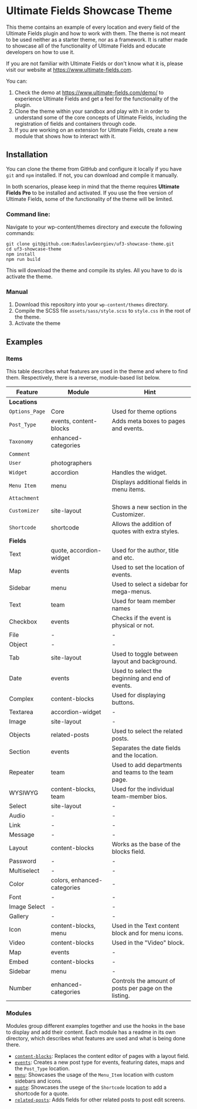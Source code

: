 # Ultimate Fields Showcase Theme

This theme contains an example of every location and every field of the Ultimate Fields plugin and how to work with them. The theme is not meant to be used neither as a starter theme, nor as a framework. It is rather made to showcase all of the functionality of Ultimate Fields and educate developers on how to use it.

If you are not familiar with Ultimate Fields or don't know what it is, please visit our website at https://www.ultimate-fields.com.

You can:
1. Check the demo at https://www.ultimate-fields.com/demo/ to experience Ultimate Fields and get a feel for the functionality of the plugin.
2. Clone the theme within your sandbox and play with it in order to understand some of the core concepts of Ultimate Fields, including the registration of fields and containers through code.
3. If you are working on an extension for Ultimate Fields, create a new module that shows how to interact with it.

## Installation
You can clone the theme from GitHub and configure it locally if you have `git` and `npm` installed. If not, you can download and compile it manually.

In both scenarios, please keep in mind that the theme requires __Ultimate Fields Pro__ to be installed and activated. If you use the free version of Ultimate Fields, some of the functionality of the theme will be limited.

### Command line:
Navigate to your wp-content/themes directory and execute the following commands:
```shell
git clone git@github.com:RadoslavGeorgiev/uf3-showcase-theme.git
cd uf3-showcase-theme
npm install
npm run build
```

This will download the theme and compile its styles. All you have to do is activate the theme.

### Manual

1. Download this repository into your `wp-content/themes` directory.
2. Compile the SCSS file `assets/sass/style.scss` to `style.css` in the root of the theme.
3. Activate the theme

## Examples

### Items
This table describes what features are used in the theme and where to find them. Respectively, there is a reverse, module-based list below.

| Feature          | Module                  | Hint                                             |
|------------------|-------------------------|--------------------------------------------------|
| __Locations__    |                         |                                                  |
| `Options_Page`   | Core                    | Used for theme options                           |
| `Post_Type`      | events, content-blocks  | Adds meta boxes to pages and events.             |
| `Taxonomy`       | enhanced-categories     |                                                  |
| `Comment`        |                         |                                                  |
| `User`           | photographers           |                                                  |
| `Widget`         | accordion               | Handles the widget.                              |
| `Menu Item`      | menu                    | Displays additional fields in menu items.        |
| `Attachment`     |                         |                                                  |
| `Customizer`     | site-layout             | Shows a new section in the Customizer.           |
| `Shortcode`      | shortcode               | Allows the addition of quotes with extra styles. |
| __Fields__       |                         |                                                  |
| Text             | quote, accordion-widget | Used for the author, title and etc.              |
| Map              | events                  | Used to set the location of events.              |
| Sidebar          | menu                    | Used to select a sidebar for mega-menus.         |
| Text             | team                    | Used for team member names                       |
| Checkbox         | events                  | Checks if the event is physical or not.          |
| File             | -                       | -                                                |
| Object           | -                       | -                                                |
| Tab              | site-layout             | Used to toggle between layout and background.    |
| Date             | events                  | Used to select the beginning and end of events.  |
| Complex          | content-blocks          | Used for displaying buttons.                     |
| Textarea         | accordion-widget        | -                                                |
| Image            | site-layout             | -                                                |
| Objects          | related-posts           | Used to select the related posts.                |
| Section          | events                  | Separates the date fields and the location.      |
| Repeater         | team                    | Used to add departments and teams to the team page. |
| WYSIWYG          | content-blocks, team    | Used for the individual team-member bios.        |
| Select           | site-layout             | -                                                |
| Audio            | -                       | -                                                |
| Link             | -                       | -                                                |
| Message          | -                       | -                                                |
| Layout           | content-blocks          | Works as the base of the blocks field.           |
| Password         | -                       | -                                                |
| Multiselect      | -                       | -                                                |
| Color            | colors, enhanced-categories | -                                                |
| Font             | -                       | -                                                |
| Image Select     | -                       | -                                                |
| Gallery          | -                       | -                                                |
| Icon             | content-blocks, menu    | Used in the Text content block and for menu icons. |
| Video            | content-blocks          | Used in the "Video" block.                       |
| Map              | events                  | -                                                |
| Embed            | content-blocks          | -                                                |
| Sidebar          | menu                    | -                                                |
| Number           | enhanced-categories     | Controls the amount of posts per page on the listing. |






### Modules
Modules group different examples together and use the hooks in the base to display and add their content. Each module has a readme in its own directory, which describes what features are used and what is being done there.

- [`content-blocks`](modules/content-blocks): Replaces the content editor of pages with a layout field.
- [`events`](modules/events/): Creates a new post type for events, featuring dates, maps and the `Post_Type` location.
- [`menu`](modules/menu/): Showcases the usage of the `Menu_Item` location with custom sidebars and icons.
- [`quote`](modules/quote/): Showcases the usege of the `Shortcode` location to add a shortcode for a quote.
- [`related-posts`](modules/related-posts/): Adds fields for other related posts to post edit screens.
